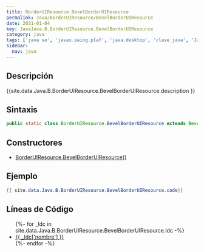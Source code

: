 ```yaml
---
title: BorderUIResource.BevelBorderUIResource
permalink: Java/BorderUIResource/BevelBorderUIResource
date: 2021-01-04
key: JavaJava.B.BorderUIResource.BevelBorderUIResource
category: java
tags: ['java se', 'javax.swing.plaf', 'java.desktop', 'clase java', 'Java 1.0']
sidebar: 
  nav: java
---
```


## Descripción
{{site.data.Java.B.BorderUIResource.BevelBorderUIResource.description }}

## Sintaxis
~~~java
public static class BorderUIResource.BevelBorderUIResource extends BevelBorder implements UIResource
~~~

## Constructores
* [BorderUIResource.BevelBorderUIResource()](/Java/BorderUIResource/BevelBorderUIResource/BorderUIResource/BevelBorderUIResource/)

## Ejemplo
~~~java
{{ site.data.Java.B.BorderUIResource.BevelBorderUIResource.code}}
~~~

## Líneas de Código
<ul>
{%- for _ldc in site.data.Java.B.BorderUIResource.BevelBorderUIResource.ldc -%}
   <li>
       <a href="{{_ldc['url'] }}">{{ _ldc['nombre'] }}</a>
   </li>
{%- endfor -%}
</ul>
